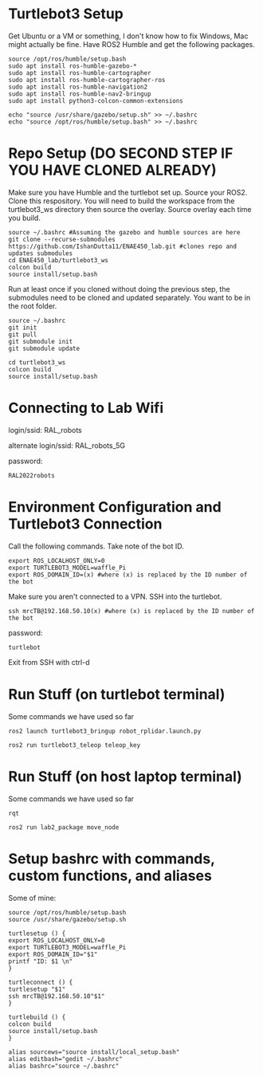 # Turtlebot3 Setup
Get Ubuntu or a VM or something, I don't know how to fix Windows, Mac might actually be fine. Have ROS2 Humble and get the following packages. 
```
source /opt/ros/humble/setup.bash
sudo apt install ros-humble-gazebo-*
sudo apt install ros-humble-cartographer
sudo apt install ros-humble-cartographer-ros
sudo apt install ros-humble-navigation2
sudo apt install ros-humble-nav2-bringup
sudo apt install python3-colcon-common-extensions

echo "source /usr/share/gazebo/setup.sh" >> ~/.bashrc
echo "source /opt/ros/humble/setup.bash" >> ~/.bashrc
```

# Repo Setup (DO SECOND STEP IF YOU HAVE CLONED ALREADY)
Make sure you have Humble and the turtlebot set up. Source your ROS2. Clone this respository. You will need to build the workspace from the turtlebot3_ws directory then source the overlay. Source overlay each time you build. 
```
source ~/.bashrc #Assuming the gazebo and humble sources are here
git clone --recurse-submodules https://github.com/IshanDutta11/ENAE450_lab.git #clones repo and updates submodules
cd ENAE450_lab/turtlebot3_ws
colcon build
source install/setup.bash
```

Run at least once if you cloned without doing the previous step, the submodules need to be cloned and updated separately. You want to be in the root folder.
```
source ~/.bashrc
git init 
git pull
git submodule init
git submodule update

cd turtlebot3_ws
colcon build
source install/setup.bash
```


# Connecting to Lab Wifi
login/ssid: RAL_robots

alternate login/ssid: RAL_robots_5G

password: 
```
RAL2022robots
```

# Environment Configuration and Turtlebot3 Connection
Call the following commands. Take note of the bot ID. 
```
export ROS_LOCALHOST_ONLY=0
export TURTLEBOT3_MODEL=waffle_Pi
export ROS_DOMAIN_ID=(x) #where (x) is replaced by the ID number of the bot 
```
Make sure you aren't connected to a VPN. SSH into the turtlebot. 
```
ssh mrcTB@192.168.50.10(x) #where (x) is replaced by the ID number of the bot 
```
password:
```
turtlebot
```

Exit from SSH with ctrl-d 


# Run Stuff (on turtlebot terminal)
Some commands we have used so far
```
ros2 launch turtlebot3_bringup robot_rplidar.launch.py

ros2 run turtlebot3_teleop teleop_key
```


# Run Stuff (on host laptop terminal)
Some commands we have used so far
```
rqt

ros2 run lab2_package move_node
```


# Setup bashrc with commands, custom functions, and aliases
Some of mine:
```
source /opt/ros/humble/setup.bash
source /usr/share/gazebo/setup.sh

turtlesetup () {
export ROS_LOCALHOST_ONLY=0
export TURTLEBOT3_MODEL=waffle_Pi
export ROS_DOMAIN_ID="$1"
printf "ID: $1 \n"
}

turtleconnect () {
turtlesetup "$1"
ssh mrcTB@192.168.50.10"$1"
}

turtlebuild () {
colcon build
source install/setup.bash
}

alias sourcews="source install/local_setup.bash"
alias editbash="gedit ~/.bashrc"
alias bashrc="source ~/.bashrc"
```